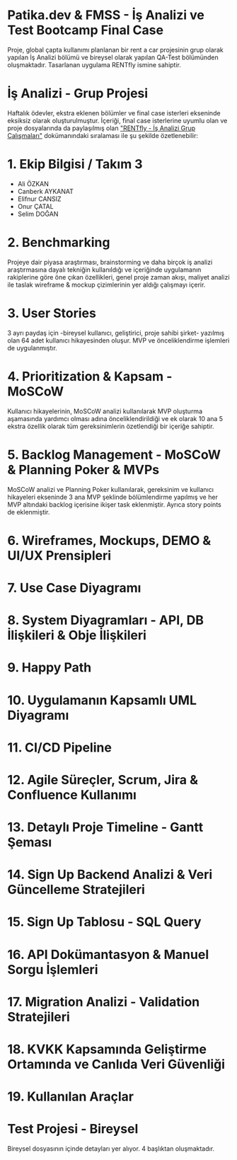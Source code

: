# Patika.dev & FMSS - İş Analizi ve Test Bootcamp Final Case
Proje, global çapta kullanımı planlanan bir rent a car projesinin grup olarak yapılan İş Analizi bölümü ve bireysel olarak yapılan QA-Test bölümünden oluşmaktadır. Tasarlanan uygulama RENTfly ismine sahiptir.

# İş Analizi - Grup Projesi
Haftalık ödevler, ekstra eklenen bölümler ve final case isterleri ekseninde eksiksiz olarak oluşturulmuştur. 
İçeriği, final case isterlerine uyumlu olan ve proje dosyalarında da paylaşılmış olan ["RENTfly - İş Analizi Grup Çalışmaları"](https://docs.google.com/spreadsheets/d/17TtlctgABjp5MfxRiA-k5OPA_wVDM5_3223XVGh0ex0/edit?usp=sharing) dokümanındaki sıralaması ile şu şekilde özetlenebilir: 

# 1. Ekip Bilgisi / Takım 3
- Ali ÖZKAN
- Canberk AYKANAT
- Elifnur CANSIZ
- Onur ÇATAL
- Selim DOĞAN

# 2. Benchmarking
Projeye dair piyasa araştırması, brainstorming ve daha birçok iş analizi araştırmasına dayalı tekniğin kullanıldığı ve içeriğinde uygulamanın rakiplerine göre öne çıkan özellikleri, genel proje zaman akışı, maliyet analizi ile taslak wireframe & mockup çizimlerinin yer aldığı çalışmayı içerir. 

# 3. User Stories 
3 ayrı paydaş için -bireysel kullanıcı, geliştirici, proje sahibi şirket- yazılmış olan 64 adet kullanıcı hikayesinden oluşur. MVP ve önceliklendirme işlemleri de uygulanmıştır.

# 4. Prioritization & Kapsam - MoSCoW
Kullanıcı hikayelerinin, MoSCoW analizi kullanılarak MVP oluşturma aşamasında yardımcı olması adına önceliklendirildiği ve ek olarak 10 ana 5 ekstra özellik olarak tüm gereksinimlerin özetlendiği bir içeriğe sahiptir.

# 5. Backlog Management - MoSCoW & Planning Poker & MVPs
MoSCoW analizi ve Planning Poker kullanılarak, gereksinim ve kullanıcı hikayeleri ekseninde 3 ana MVP şeklinde bölümlendirme yapılmış ve her MVP altındaki backlog içerisine ikişer task eklenmiştir. Ayrıca story points de eklenmiştir.

# 6. Wireframes, Mockups, DEMO & UI/UX Prensipleri
# 7. Use Case Diyagramı
# 8. System Diyagramları - API, DB İlişkileri & Obje İlişkileri
# 9. Happy Path
# 10. Uygulamanın Kapsamlı UML Diyagramı
# 11. CI/CD Pipeline
# 12. Agile Süreçler, Scrum, Jira & Confluence Kullanımı
# 13. Detaylı Proje Timeline - Gantt Şeması
# 14. Sign Up Backend Analizi & Veri Güncelleme Stratejileri
# 15. Sign Up Tablosu - SQL Query
# 16. API Dokümantasyon & Manuel Sorgu İşlemleri
# 17. Migration Analizi - Validation Stratejileri
# 18. KVKK Kapsamında Geliştirme Ortamında ve Canlıda Veri Güvenliği
# 19. Kullanılan Araçlar

# Test Projesi - Bireysel
Bireysel dosyasının içinde detayları yer alıyor. 4 başlıktan oluşmaktadır.
